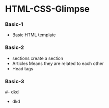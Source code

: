 # HTML-CSS-Glimpse

### Basic-1
- Basic HTML template
### Basic-2
- sections create a section
- Articles Means they are related to each other
- Head tags
### Basic-3
#- dkd
- dkd
